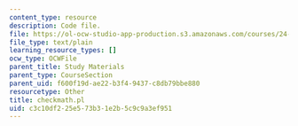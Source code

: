 ```yaml
---
content_type: resource
description: Code file.
file: https://ol-ocw-studio-app-production.s3.amazonaws.com/courses/24-964-topics-in-phonology-fall-2004/c3c10df225e573b31e2b5c9c9a3ef951_checkmath.pl
file_type: text/plain
learning_resource_types: []
ocw_type: OCWFile
parent_title: Study Materials
parent_type: CourseSection
parent_uid: f600f19d-ae22-b3f4-9437-c8db79bbe880
resourcetype: Other
title: checkmath.pl
uid: c3c10df2-25e5-73b3-1e2b-5c9c9a3ef951
---
```

